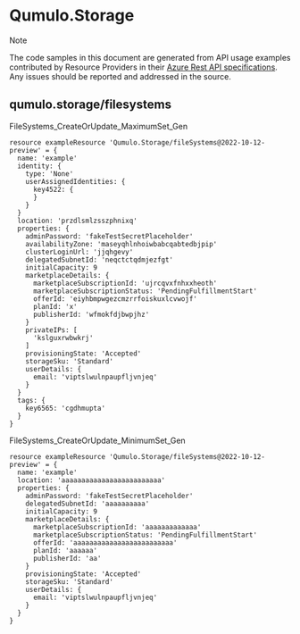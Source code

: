 # Qumulo.Storage
  
> [!NOTE]
> The code samples in this document are generated from API usage examples contributed by Resource Providers in their [Azure Rest API specifications](https://github.com/Azure/azure-rest-api-specs). Any issues should be reported and addressed in the source.


## qumulo.storage/filesystems

FileSystems_CreateOrUpdate_MaximumSet_Gen
```bicep
resource exampleResource 'Qumulo.Storage/fileSystems@2022-10-12-preview' = {
  name: 'example'
  identity: {
    type: 'None'
    userAssignedIdentities: {
      key4522: {
      }
    }
  }
  location: 'przdlsmlzsszphnixq'
  properties: {
    adminPassword: 'fakeTestSecretPlaceholder'
    availabilityZone: 'maseyqhlnhoiwbabcqabtedbjpip'
    clusterLoginUrl: 'jjqhgevy'
    delegatedSubnetId: 'neqctctqdmjezfgt'
    initialCapacity: 9
    marketplaceDetails: {
      marketplaceSubscriptionId: 'ujrcqvxfnhxxheoth'
      marketplaceSubscriptionStatus: 'PendingFulfillmentStart'
      offerId: 'eiyhbmpwgezcmzrrfoiskuxlcvwojf'
      planId: 'x'
      publisherId: 'wfmokfdjbwpjhz'
    }
    privateIPs: [
      'kslguxrwbwkrj'
    ]
    provisioningState: 'Accepted'
    storageSku: 'Standard'
    userDetails: {
      email: 'viptslwulnpaupfljvnjeq'
    }
  }
  tags: {
    key6565: 'cgdhmupta'
  }
}
```

FileSystems_CreateOrUpdate_MinimumSet_Gen
```bicep
resource exampleResource 'Qumulo.Storage/fileSystems@2022-10-12-preview' = {
  name: 'example'
  location: 'aaaaaaaaaaaaaaaaaaaaaaaaa'
  properties: {
    adminPassword: 'fakeTestSecretPlaceholder'
    delegatedSubnetId: 'aaaaaaaaaa'
    initialCapacity: 9
    marketplaceDetails: {
      marketplaceSubscriptionId: 'aaaaaaaaaaaaa'
      marketplaceSubscriptionStatus: 'PendingFulfillmentStart'
      offerId: 'aaaaaaaaaaaaaaaaaaaaaaaaa'
      planId: 'aaaaaa'
      publisherId: 'aa'
    }
    provisioningState: 'Accepted'
    storageSku: 'Standard'
    userDetails: {
      email: 'viptslwulnpaupfljvnjeq'
    }
  }
}
```
